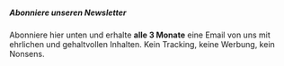 ---
---

##### Abonniere unseren Newsletter

Abonniere hier unten und erhalte **alle 3 Monate** eine Email von uns mit ehrlichen und gehaltvollen Inhalten. Kein Tracking, keine Werbung, kein Nonsens. 
    
